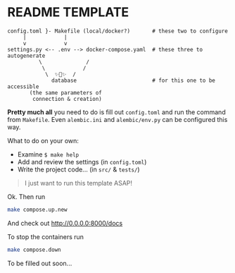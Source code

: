 # README TEMPLATE

```
config.toml }- Makefile (local/docker?)       # these two to configure
     |            |
     v            v
settings.py <-- .env --> docker-compose.yaml  # these three to autogenerate
          \              /
           \            /
            \  ✨🚀✨  /
              database                        # for this one to be accessible 
       (the same parameters of
        connection & creation)
```

**Pretty much all** you need to do is fill out `config.toml` and run the command from `Makefile`. 
Even `alembic.ini` and `alembic/env.py` can be configured this way.

What to do on your own:
- Examine `$ make help`
- Add and review the settings (in `config.toml`)
- Write the project code... (in `src/` & `tests/`)

> I just want to run this template ASAP!

Ok. Then run 
```sh
make compose.up.new
```
And check out http://0.0.0.0:8000/docs

To stop the containers run
```sh
make compose.down
```

To be filled out soon...
